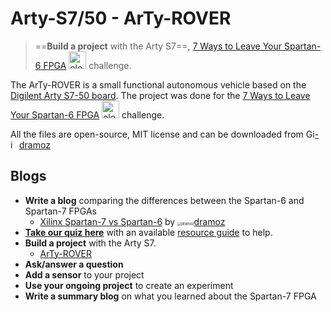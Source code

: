 #  Arty-S7/50 - ArTy-ROVER

> ==**Build a project** with the Arty S7==, [7 Ways to Leave Your Spartan-6 FPGA](https://community.element14.com/technologies/fpga-group/w/documents/27537/7-ways-to-leave-your-spartan-6-fpga) [<img src="https://community.element14.com/e14/cfs/e14core/images/logos/e14_Profile_206px.png" alt="element14 Community" style="height:2em;" />](https://community.element14.com/) challenge.

The ArTy-ROVER is a small functional autonomous vehicle based on the [Digilent Arty S7-50 board](https://digilent.com/reference/programmable-logic/arty-s7/start). The project was done for the [7 Ways to Leave Your Spartan-6 FPGA](https://community.element14.com/technologies/fpga-group/w/documents/27537/7-ways-to-leave-your-spartan-6-fpga) [<img src="https://community.element14.com/e14/cfs/e14core/images/logos/e14_Profile_206px.png" alt="element14 Community" style="height:2em;" />](https://community.element14.com/) challenge.

All the files are open-source, MIT license and can be downloaded from [<img src="https://github.githubassets.com/images/modules/logos_page/GitHub-Logo.png" alt="GitHub Logo" style="height:1em;" />-<img src="https://avatars.githubusercontent.com/u/34524370?v=4" alt="img" style="height:1em;" />dramoz](https://github.com/dramoz/arty-s7)

## Blogs

- **Write a blog** comparing the differences between the Spartan-6 and Spartan-7 FPGAs
  - [Xilinx Spartan-7 vs Spartan-6](https://community.element14.com/technologies/fpga-group/b/blog/posts/xilinx-spartan-7-vs-spartan-6) by [<img src="https://community-storage.element14.com/communityserver-components-imagefileviewer/communityserver/components/avatars/00/00/20/38/08/4UFAT6OI0N11.png-68x68x2.png?_=6wPPQuXpQD4lro2rqBIjnw==" alt="dramoz" style="zoom:40%;" />dramoz](https://community.element14.com/members/dramoz)
- **[Take our quiz here](https://community.element14.com/technologies/fpga-group/w/documents/27564/7-ways-to-leave-your-spartan-6-quiz?ICID=7waysLeaveSpartan6-aboutchallenge-doc)** with an available [resource guide](https://www.avnet.com/wps/wcm/connect/onesite/151ef5b4-03a6-4063-aadb-3c0567f39d34/migrating-s6-to-7series.pdf?MOD=AJPERES&CVID=nXBmgN3&CVID=nXBmgN3&attachment=false&id=1645663957158) to help.
- **Build a project** with the Arty S7.
  - [ArTy-ROVER](./spartan7_blog_pt1.md)
- **Ask/answer a question**
- **Add a sensor** to your project
- **Use your ongoing project** to create an experiment
- **Write a summary blog** on what you learned about the Spartan-7 FPGA